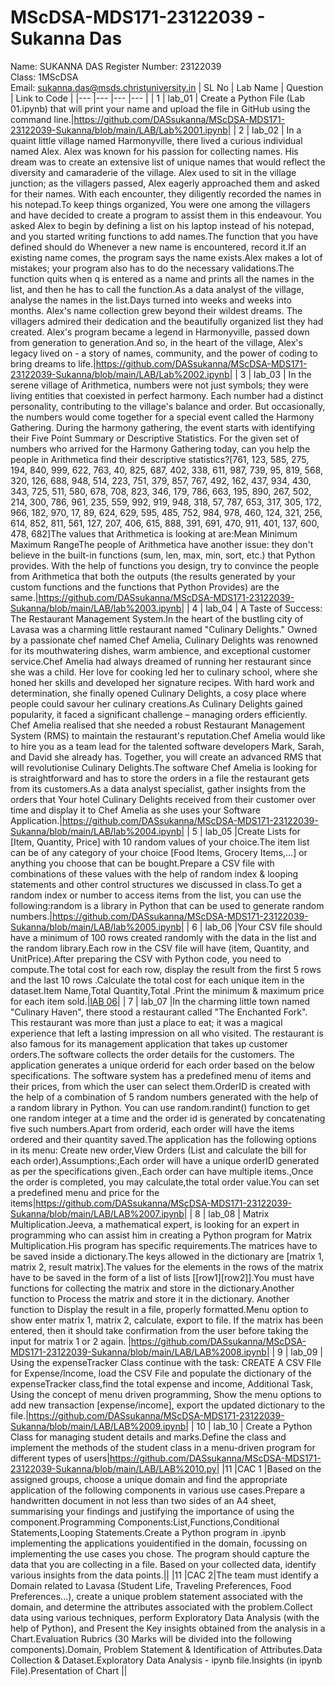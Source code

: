 # MScDSA-MDS171-23122039 - Sukanna Das   
Name: SUKANNA DAS 
Register Number: 23122039  
Class: 1MScDSA  
Email: sukanna.das@msds.christuniversity.in
| SL No | Lab Name | Question | Link to Code |
|---    |---       |---       |---           |
| 1     | lab_01   | Create a Python File (Lab 01.ipynb) that will print your name and upload the file in GitHub using the command line.|https://github.com/DASsukanna/MScDSA-MDS171-23122039-Sukanna/blob/main/LAB/Lab%2001.ipynb|
| 2     | lab_02   | In a quaint little village named Harmonyville, there lived a curious individual named Alex. Alex was known for his passion for collecting names. His dream was to create an extensive list of unique names that would reflect the diversity and camaraderie of the village. Alex used to sit in the village junction; as the villagers passed, Alex eagerly approached them and asked for their names. With each encounter, they diligently recorded the names in his notepad.To keep things organized, You were one among the villagers and have decided to create a program to assist them in this endeavour. You asked Alex to begin by defining a list on his laptop instead of his notepad, and you started writing functions to add names.The function that you have defined should do Whenever a new name is encountered, record it.If an existing name comes, the program says the name exists.Alex makes a lot of mistakes; your program also has to do the necessary validations.The function quits when q is entered as a name and prints all the names in the list, and then he has to call the function.As a data analyst of the village, analyse the names in the list.Days turned into weeks and weeks into months. Alex's name collection grew beyond their wildest dreams. The villagers admired their dedication and the beautifully organized list they had created. Alex's program became a legend in Harmonyville, passed down from generation to generation.And so, in the heart of the village, Alex's legacy lived on - a story of names, community, and the power of coding to bring dreams to life.|https://github.com/DASsukanna/MScDSA-MDS171-23122039-Sukanna/blob/main/LAB/Lab%2002.ipynb|
| 3     | lab_03   | In the serene village of Arithmetica, numbers were not just symbols; they were living entities that coexisted in perfect harmony. Each number had a distinct personality, contributing to the village's balance and order. But occasionally, the numbers would come together for a special event called the Harmony Gathering. During the harmony gathering, the event starts with identifying their Five Point Summary or Descriptive Statistics. For the given set of numbers who arrived for the Harmony Gathering today, can you help the people in Arithmetica find their descriptive statistics?[761, 123, 585, 275, 194, 840, 999, 622, 763, 40, 825, 687, 402, 338, 611, 987, 739, 95, 819, 568, 320, 126, 688, 948, 514, 223, 751, 379, 857, 767, 492, 162, 437, 934, 430, 343, 725, 511, 580, 678, 708, 823, 346, 179, 786, 663, 195, 890, 267, 502, 214, 300, 786, 961, 235, 559, 992, 919, 948, 318, 57, 787, 653, 317, 305, 172, 966, 182, 970, 17, 89, 624, 629, 595, 485, 752, 984, 978, 460, 124, 321, 256, 614, 852, 811, 561, 127, 207, 406, 615, 888, 391, 691, 470, 911, 401, 137, 600, 478, 682]The values that Arithmetica is looking at are:Mean Minimum Maximum RangeThe people of Arithmetica have another issue: they don't believe in the built-in functions (sum, len, max, min, sort, etc.) that Python provides. With the help of functions you design, try to convince the people from Arithmetica that both the outputs (the results generated by your custom functions and the functions that Python Provides) are the same.|https://github.com/DASsukanna/MScDSA-MDS171-23122039-Sukanna/blob/main/LAB/lab%2003.ipynb|
| 4     | lab_04   | A Taste of Success: The Restaurant Management System.In the heart of the bustling city of Lavasa was a charming little restaurant named "Culinary Delights." Owned by a passionate chef named Chef Amelia, Culinary Delights was renowned for its mouthwatering dishes, warm ambience, and exceptional customer service.Chef Amelia had always dreamed of running her restaurant since she was a child. Her love for cooking led her to culinary school, where she honed her skills and developed her signature recipes. With hard work and determination, she finally opened Culinary Delights, a cosy place where people could savour her culinary creations.As Culinary Delights gained popularity, it faced a significant challenge – managing orders efficiently. Chef Amelia realised that she needed a robust Restaurant Management System (RMS) to maintain the restaurant's reputation.Chef Amelia would like to hire you as a team lead for the talented software developers Mark, Sarah, and David she already has. Together, you will create an advanced RMS that will revolutionise Culinary Delights.The software Chef Amelia is looking for is straightforward and has to store the orders in a file the restaurant gets from its customers.As a data analyst specialist, gather insights from the orders that Your hotel Culinary Delights received from their customer over time and display it to Chef Amelia as she uses your Software Application.|https://github.com/DASsukanna/MScDSA-MDS171-23122039-Sukanna/blob/main/LAB/lab%2004.ipynb| 
| 5     | lab_05   |Create Lists for [Item, Quantity, Price] with 10 random values of your choice.The item list can be of any category of your choice [Food Items, Grocery Items,...] or anything you choose that can be bought.Prepare a CSV file with combinations of these values with the help of random index & looping statements and other control structures we discussed in class.To get a random index or number to access items from the list, you can use the following:random is a library in Python that can be used to generate random numbers.|https://github.com/DASsukanna/MScDSA-MDS171-23122039-Sukanna/blob/main/LAB/lab%2005.ipynb|
 | 6     | lab_06   |Your CSV file should have a minimum of 100 rows created randomly with the data in the list and the random library.Each row in the CSV file will have (item, Quantity, and UnitPrice).After preparing the CSV with Python code, you need to compute.The total cost for each row, display the result from the first 5 rows and the last 10 rows .Calculate the total cost for each unique item in the dataset.Item Name,Total Quantity,Total .Print the minimum & maximum price for each item sold.|[lAB 06](https://github.com/DASsukanna/MScDSA-MDS171-23122039-Sukanna/blob/main/LAB/lab%2006.ipynb)|
| 7     | lab_07   |In the charming little town named "Culinary Haven", there stood a restaurant called "The Enchanted Fork". This restaurant was more than just a place to eat; it was a magical experience that left a lasting impression on all who visited. The restaurant is also famous for its management application that takes up customer orders.The software collects the order details for the customers. The application generates a unique orderid for each order based on the below specifications. The software system has a predefined menu of items and their prices, from which the user can select them.OrderID is created with the help of a combination of 5 random numbers generated with the help of a random library in Python. You can use random.randint() function to get one random integer at a time and the order id is generated by concatenating five such numbers.Apart from orderid, each order will have the items ordered and their quantity saved.The application has the following options in its menu: Create new order,View Orders (List and calculate the bill for each order),Assumptions:,Each order will have a unique orderID generated as per the specifications given.,Each order can have multiple items.,Once the order is completed, you may calculate,the total order value.You can set a predefined menu and price for the items|https://github.com/DASsukanna/MScDSA-MDS171-23122039-Sukanna/blob/main/LAB/LAB%2007.ipynb|
| 8     | lab_08   | Matrix Multiplication.Jeeva, a mathematical expert, is looking for an expert in programming who can assist him in creating a Python program for Matrix Multiplication.His program has specific requirements.The matrices have to be saved inside a dictionary.The keys allowed in the dictionary are [matrix 1, matrix 2, result matrix].The values for the elements in the rows of the matrix have to be saved in the form of a list of lists [[row1][row2]].You must have functions for collecting the matrix and store in the dictionary.Another function to Process the matrix and store it in the dictionary. Another function to Display the result in a file, properly formatted.Menu option to show enter matrix 1, matrix 2, calculate, export to file. If the matrix has been entered, then it should take confirmation from the user before taking the input for matrix 1 or 2 again. |https://github.com/DASsukanna/MScDSA-MDS171-23122039-Sukanna/blob/main/LAB/LAB%2008.ipynb|
| 9     | lab_09   | Using the expenseTracker Class continue with the task: CREATE A CSV FIle for Expense/Income, load the CSV File and populate the dictionary of the expenseTracker class,find the total expense and income, Additional Task, Using the concept of menu driven programming, Show the menu options to add new transaction [expense/income], export the updated dictionary to the file.|https://github.com/DASsukanna/MScDSA-MDS171-23122039-Sukanna/blob/main/LAB/LAB%2009.ipynb|
| 10     | lab_10   | Create a Python Class for managing student details and marks.Define the class and implement the methods of the student class in a menu-driven program for different types of users|https://github.com/DASsukanna/MScDSA-MDS171-23122039-Sukanna/blob/main/LAB/LAB%2010.py|
|11      |CAC 1     |Based on the assigned groups, choose a unique domain and find the appropriate application of the following components in various use cases.Prepare a handwritten document in not less than two sides of an A4 sheet, summarising your findings and justifying the importance of using the component.Programming Components:List,Functions,Conditional Statements,Looping Statements.Create a Python program in .ipynb implementing the applications youidentified in the domain, focussing on implementing the use cases you chose. The program should capture the data that you are collecting in a file. Based on your collected data, identify various insights from the data points.||
|11      |CAC 2|The team must identify a Domain related to Lavasa (Student Life, Traveling Preferences, Food Preferences...), create a unique problem statement associated with the domain, and determine the attributes associated with the problem.Collect data using various techniques, perform Exploratory Data Analysis (with the help of Python), and Present the Key insights obtained from the analysis in a Chart.Evaluation Rubrics (30 Marks will be divided into the following components).Domain, Problem Statement & Identification of Attributes.Data Collection & Dataset.Exploratory Data Analysis - ipynb file.Insights (in ipynb File).Presentation of Chart ||
